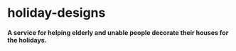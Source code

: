 # holiday-designs

#### A service for helping elderly and unable people decorate their houses for the holidays.
